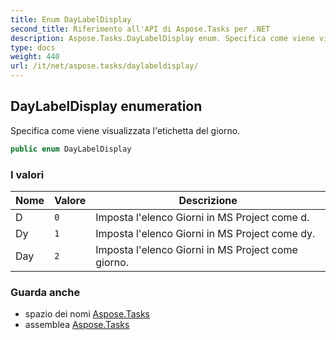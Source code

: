 ```yaml
---
title: Enum DayLabelDisplay
second_title: Riferimento all'API di Aspose.Tasks per .NET
description: Aspose.Tasks.DayLabelDisplay enum. Specifica come viene visualizzata letichetta del giorno.
type: docs
weight: 440
url: /it/net/aspose.tasks/daylabeldisplay/
---
```

## DayLabelDisplay enumeration

Specifica come viene visualizzata l'etichetta del giorno.

```csharp
public enum DayLabelDisplay
```

### I valori

| Nome | Valore | Descrizione |
| --- | --- | --- |
| D | `0` | Imposta l'elenco Giorni in MS Project come d. |
| Dy | `1` | Imposta l'elenco Giorni in MS Project come dy. |
| Day | `2` | Imposta l'elenco Giorni in MS Project come giorno. |

### Guarda anche

* spazio dei nomi [Aspose.Tasks](../../aspose.tasks/)
* assemblea [Aspose.Tasks](../../)


